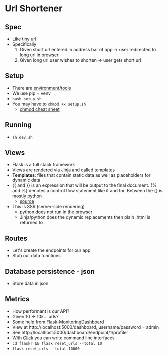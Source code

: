 # Url Shortener

## Spec

- Like [tiny url](https://tinyurl.com/app)
- Specifically
  1. Given short url entered in address bar of app -> user redirected to long url in browser
  2. Given long url user wishes to shorten -> user gets short url

## Setup

- There are [environment/tools](https://testdriven.io/blog/python-environments/)
- We use pip + venv
- `bash setup.sh`
- You may have to `chmod +x setup.sh`
  - [chmod cheat sheet](https://quickref.me/chmod)

## Running

- `sh dev.sh`

## Views

- Flask is a full stack framework
- Views are rendered via Jinja and called templates
- **Templates**: files that contain static data as well as placeholders for dynamic data
- {{ and }} is an expression that will be output to the final document. {% and %} denotes a control flow statement like if and for. Between the {} is mostly python
  - [source](https://flask.palletsprojects.com/en/2.2.x/tutorial/templates/)
- This is SSR (server-side rendering)
  - python does not run in the browser
  - Jinja/python does the dynamic replacements then plain .html is returned to

## Routes

- Let's create the endpoints for our app
- Stub out data functions


## Database persistence - json
- Store data in json


## Metrics
- How performant is our API?
- Given 10 -> 10k... urls?
- Some help from [Flask-MonitoringDashboard](https://flask-monitoringdashboard.readthedocs.io/en/latest/)
- View at http://localhost:5000/dashboard, username/password = admin
- See http://localhost:5000/dashboard/endpoint/1/profiler
- With [Click](https://flask.palletsprojects.com/en/2.2.x/cli/) you can write command line interfaces
- `cd flaskr && flask reset_urls --total 10`
- `flask reset_urls --total 10000`